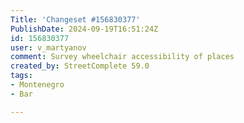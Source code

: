 ```yaml
---
Title: 'Changeset #156830377'
PublishDate: 2024-09-19T16:51:24Z
id: 156830377
user: v_martyanov
comment: Survey wheelchair accessibility of places
created_by: StreetComplete 59.0
tags:
- Montenegro
- Bar

---
```

